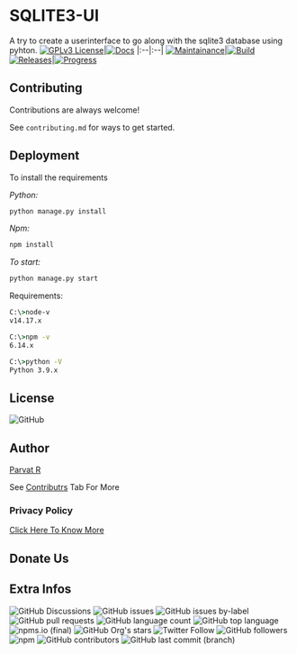 
# SQLITE3-UI

A try to create a userinterface to go along with the sqlite3 database using pyhton.
[![GPLv3 License](https://img.shields.io/badge/License-GPL%20v3-g.svg)](https://opensource.org/licenses/GPL-3.0)|[![Docs](https://img.shields.io/badge/Docs-Failed-red.svg)]()
|:--|:--|
[![Maintainance](https://img.shields.io/badge/Maintainance-Not%20Started-red.svg)]()|[![Build](https://img.shields.io/badge/Build-Not%20Started-red.svg)]()
[![Releases](https://img.shields.io/badge/Releases-Not%20Released-red.svg)]()|[![Progress](https://img.shields.io/badge/Progress-Progressing-blue.svg)]()

## Contributing

Contributions are always welcome!

See `contributing.md` for ways to get started.
## Deployment

To install the requirements

_Python:_
```bash
python manage.py install
```
_Npm:_
```bash
npm install
```

*To start:*
```bash
python manage.py start
```

Requirements:
```cmd
C:\>node-v
v14.17.x

C:\>npm -v
6.14.x

C:\>python -V
Python 3.9.x
```
## License
<img alt="GitHub" src="https://img.shields.io/github/license/Botsuniverse/sqlite3-ui?style=social">

## Author
[Parvat R](https://www.telegram.me/Parvat_R)

See [Contributrs](https://github.com/BotsUniverse/sqlite3-ui/graphs/contributors) Tab For More

### Privacy Policy 
[Click Here To Know More](https://telegra.ph/Privacy-Policy-07-20-5)

## Donate Us


## Extra Infos
<img alt="GitHub Discussions" src="https://img.shields.io/github/discussions/Botsuniverse/sqlite3-ui?style=for-the-badge">

<img alt="GitHub issues" src="https://img.shields.io/github/issues/Botsuniverse/sqlite3-ui?style=flat-square">

<img alt="GitHub issues by-label" src="https://img.shields.io/github/issues-raw/Botsuniverse/sqlite3-ui/Error">

<img alt="GitHub pull requests" src="https://img.shields.io/github/issues-pr/Botsuniverse/sqlite3-ui?style=flat-square">

<img alt="GitHub language count" src="https://img.shields.io/github/languages/count/Botsuniverse/sqlite3-ui?style=flat-square">

<img alt="GitHub top language" src="https://img.shields.io/github/languages/top/Botsuniverse/sqlite3-ui?style=social">

<img alt="npms.io (final)" src="https://img.shields.io/npms-io/final-score/npm">

<img alt="GitHub Org's stars" src="https://img.shields.io/github/stars/Botsuniverse?style=for-the-badge">

<img alt="Twitter Follow" src="https://img.shields.io/twitter/follow/Springreenoff?style=social">

<img alt="GitHub followers" src="https://img.shields.io/github/followers/parvat-web-dev?style=social">

<img alt="npm" src="https://img.shields.io/npm/v/npm">

<img alt="GitHub contributors" src="https://img.shields.io/github/contributors/Botsuniverse/sqlite3-ui">

<img alt="GitHub last commit (branch)" src="https://img.shields.io/github/last-commit/Botsuniverse/sqlite3-ui/main">

